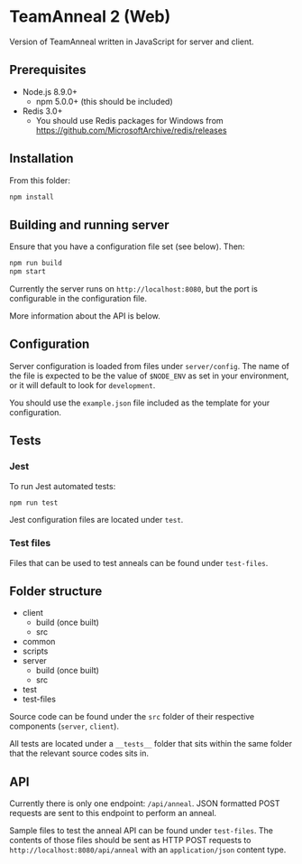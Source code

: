 # TeamAnneal 2 (Web)

Version of TeamAnneal written in JavaScript for server and client.

## Prerequisites

* Node.js 8.9.0+
  * npm 5.0.0+ (this should be included)
* Redis 3.0+
  * You should use Redis packages for Windows from https://github.com/MicrosoftArchive/redis/releases

## Installation

From this folder:

```bash
npm install
```

## Building and running server

Ensure that you have a configuration file set (see below). Then:

```bash
npm run build
npm start
```

Currently the server runs on `http://localhost:8080`, but the port is
configurable in the configuration file.

More information about the API is below.

## Configuration

Server configuration is loaded from files under `server/config`. The name of the
file is expected to be the value of `$NODE_ENV` as set in your environment, or
it will default to look for `development`.

You should use the `example.json` file included as the template for your
configuration.

## Tests

### Jest

To run Jest automated tests:

```bash
npm run test
```

Jest configuration files are located under `test`.

### Test files

Files that can be used to test anneals can be found under `test-files`.

## Folder structure

* client
  * build (once built)
  * src
* common
* scripts
* server
  * build (once built)
  * src
* test
* test-files

Source code can be found under the `src` folder of their respective components
(`server`, `client`).

All tests are located under a `__tests__` folder that sits within the same
folder that the relevant source codes sits in.

## API

Currently there is only one endpoint: `/api/anneal`.
JSON formatted POST requests are sent to this endpoint to perform an anneal.

Sample files to test the anneal API can be found under `test-files`.
The contents of those files should be sent as HTTP POST requests to
`http://localhost:8080/api/anneal` with an `application/json` content type.
